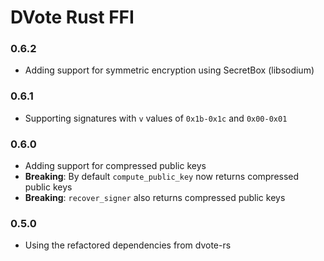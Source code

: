# DVote Rust FFI

### 0.6.2

- Adding support for symmetric encryption using SecretBox (libsodium)

### 0.6.1

- Supporting signatures with `v` values of `0x1b-0x1c` and `0x00-0x01`

### 0.6.0

- Adding support for compressed public keys
- **Breaking**: By default `compute_public_key` now returns compressed public keys
- **Breaking**: `recover_signer` also returns compressed public keys

### 0.5.0

- Using the refactored dependencies from dvote-rs
